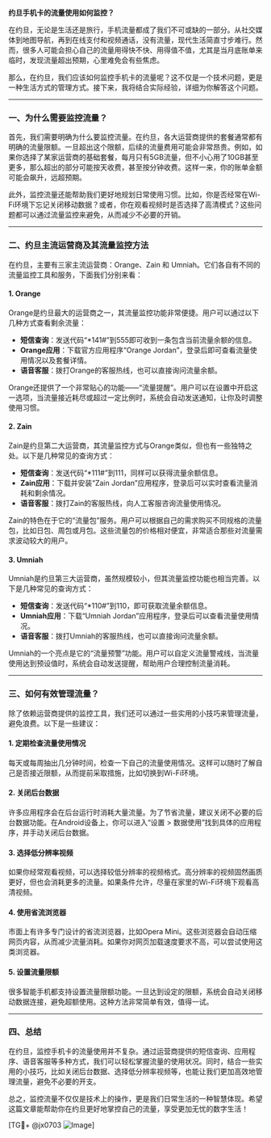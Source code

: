 **约旦手机卡的流量使用如何监控？**

在约旦，无论是生活还是旅行，手机流量都成了我们不可或缺的一部分。从社交媒体到地图导航，再到在线支付和视频通话，没有流量，现代生活简直寸步难行。然而，很多人可能会担心自己的流量用得快不快、用得值不值，尤其是当月底账单来临时，发现流量超出预期，心里难免会有些焦虑。

那么，在约旦，我们应该如何监控手机卡的流量呢？这不仅是一个技术问题，更是一种生活方式的管理方式。接下来，我将结合实际经验，详细为你解答这个问题。

---

### 一、为什么需要监控流量？

首先，我们需要明确为什么要监控流量。在约旦，各大运营商提供的套餐通常都有明确的流量限额。一旦超出这个限额，后续的流量费用可能会非常昂贵。例如，如果你选择了某家运营商的基础套餐，每月只有5GB流量，但不小心用了10GB甚至更多，那么超出的部分可能按天收费，甚至按分钟收费。这样一来，你的账单金额可能会飙升，远超预期。

此外，监控流量还能帮助我们更好地规划日常使用习惯。比如，你是否经常在Wi-Fi环境下忘记关闭移动数据？或者，你在观看视频时是否选择了高清模式？这些问题都可以通过流量监控来避免，从而减少不必要的开销。

---

### 二、约旦主流运营商及其流量监控方法

在约旦，主要有三家主流运营商：Orange、Zain 和 Umniah。它们各自有不同的流量监控工具和服务，下面我们分别来看：

#### 1. **Orange**
Orange是约旦最大的运营商之一，其流量监控功能非常便捷。用户可以通过以下几种方式查看剩余流量：
- **短信查询**：发送代码“*141#”到555即可收到一条包含当前流量余额的信息。
- **Orange应用**：下载官方应用程序“Orange Jordan”，登录后即可查看流量使用情况以及套餐详情。
- **语音客服**：拨打Orange的客服热线，也可以直接询问流量余额。

Orange还提供了一个非常贴心的功能——“流量提醒”。用户可以在设置中开启这一选项，当流量接近耗尽或超过一定比例时，系统会自动发送通知，让你及时调整使用习惯。

#### 2. **Zain**
Zain是约旦第二大运营商，其流量监控方式与Orange类似，但也有一些独特之处。以下是几种常见的查询方式：
- **短信查询**：发送代码“*111#”到111，同样可以获得流量余额信息。
- **Zain应用**：下载并安装“Zain Jordan”应用程序，登录后可以实时查看流量消耗和剩余情况。
- **语音客服**：拨打Zain的客服热线，向人工客服咨询流量使用情况。

Zain的特色在于它的“流量包”服务。用户可以根据自己的需求购买不同规格的流量包，比如日包、周包或月包。这些流量包的价格相对便宜，非常适合那些对流量需求波动较大的用户。

#### 3. **Umniah**
Umniah是约旦第三大运营商，虽然规模较小，但其流量监控功能也相当完善。以下是几种常见的查询方式：
- **短信查询**：发送代码“*110#”到110，即可获取流量余额信息。
- **Umniah应用**：下载“Umniah Jordan”应用程序，登录后可以查看流量使用情况。
- **语音客服**：拨打Umniah的客服热线，也可以直接询问流量余额。

Umniah的一个亮点是它的“流量预警”功能。用户可以自定义流量警戒线，当流量使用达到预设值时，系统会自动发送提醒，帮助用户合理控制流量消耗。

---

### 三、如何有效管理流量？

除了依赖运营商提供的监控工具，我们还可以通过一些实用的小技巧来管理流量，避免浪费。以下是一些建议：

#### 1. **定期检查流量使用情况**
每天或每周抽出几分钟时间，检查一下自己的流量使用情况。这样可以随时了解自己是否接近限额，从而提前采取措施，比如切换到Wi-Fi环境。

#### 2. **关闭后台数据**
许多应用程序会在后台运行时消耗大量流量。为了节省流量，建议关闭不必要的后台数据功能。在Android设备上，你可以进入“设置 > 数据使用”找到具体的应用程序，并手动关闭后台数据。

#### 3. **选择低分辨率视频**
如果你经常观看视频，可以选择较低分辨率的视频格式。高分辨率的视频固然画质更好，但也会消耗更多的流量。如果条件允许，尽量在家里的Wi-Fi环境下观看高清视频。

#### 4. **使用省流浏览器**
市面上有许多专门设计的省流浏览器，比如Opera Mini。这些浏览器会自动压缩网页内容，从而减少流量消耗。如果你对网页加载速度要求不高，可以尝试使用这类浏览器。

#### 5. **设置流量限额**
很多智能手机都支持设置流量限额功能。一旦达到设定的限额，系统会自动关闭移动数据连接，避免超额使用。这种方法非常简单有效，值得一试。

---

### 四、总结

在约旦，监控手机卡的流量使用并不复杂。通过运营商提供的短信查询、应用程序、语音客服等多种方式，我们可以轻松掌握流量的使用状况。同时，结合一些实用的小技巧，比如关闭后台数据、选择低分辨率视频等，也能让我们更加高效地管理流量，避免不必要的开支。

总之，监控流量不仅仅是技术上的操作，更是我们日常生活的一种智慧体现。希望这篇文章能帮助你在约旦更好地掌控自己的流量，享受更加无忧的数字生活！

[TG💪+ @jx0703 ![Image](https://github.com/user-attachments/assets/dbca1d08-cadb-493c-b0ec-ad6f7a83f270)]